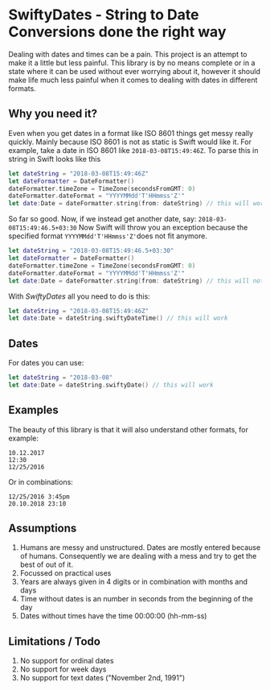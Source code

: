 # SwiftyDates - String to Date Conversions done the right way

Dealing with dates and times can be a pain. This project is an attempt to make it a little but less painful. This library is by no means complete or in a state where it can be used without ever worrying about it, however it should make life much less painful when it comes to dealing with dates in different formats.

## Why you need it?

Even when you get dates in a format like ISO 8601 things get messy really quickly. Mainly because ISO 8601 is not as static is Swift would like it. For example, take a date in ISO 8601 like `2018-03-08T15:49:46Z`. To parse this in string in Swift looks like this
```swift
let dateString = "2018-03-08T15:49:46Z"
let dateFormatter = DateFormatter()
dateFormatter.timeZone = TimeZone(secondsFromGMT: 0)
dateFormatter.dateFormat = "YYYYMMdd'T'HHmmss'Z'"
let date:Date = dateFormatter.string(from: dateString) // this will work.
```
So far so good. Now, if we instead get another date, say:  `2018-03-08T15:49:46.5+03:30` Now Swift will throw you an exception because the specified format `YYYYMMdd'T'HHmmss'Z'`does not fit anymore.

```swift
let dateString = "2018-03-08T15:49:46.5+03:30"
let dateFormatter = DateFormatter()
dateFormatter.timeZone = TimeZone(secondsFromGMT: 0)
dateFormatter.dateFormat = "YYYYMMdd'T'HHmmss'Z'"
let date:Date = dateFormatter.string(from: dateString) // this will not work.
```

With _SwiftyDates_ all you need to do is this:
```swift
let dateString = "2018-03-08T15:49:46Z"
let date:Date = dateString.swiftyDateTime() // this will work
```

## Dates

For dates you can use:
```swift
let dateString = "2018-03-08"
let date:Date = dateString.swiftyDate() // this will work
```

## Examples

The beauty of this library is that it will also understand other formats, for example:
```
10.12.2017
12:30
12/25/2016
```

Or in combinations:
```
12/25/2016 3:45pm
20.10.2018 23:10
```

## Assumptions
1. Humans are messy and unstructured. Dates are mostly entered because of humans. Consequently we are dealing with a mess and try to get the best of out of it.
1. Focussed on practical uses
2. Years are always given in 4 digits or in combination with months and days
3. Time without dates is an number in seconds from the beginning of the day
4. Dates without times have the time 00:00:00 (hh-mm-ss)

## Limitations / Todo
1. No support for ordinal dates
2. No support for week days
3. No support for text dates ("November 2nd, 1991")
